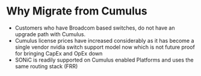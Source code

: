 # <b>Why Migrate from Cumulus</b>

- Customers who have Broadcom based switches, do not have an upgrade path with Cumulus.
- Cumulus license prices have  increased considerably as it has become a  single vendor nvidia switch support model now which is not future proof for bringing  CapEx and OpEx down
- SONiC is readily supported on Cumulus enabled Platforms and uses the same routing stack (FRR)
